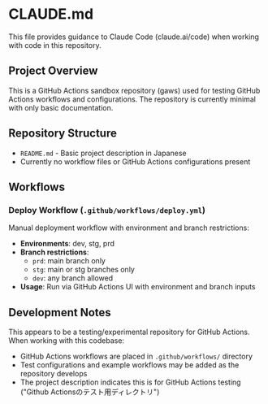 # CLAUDE.md

This file provides guidance to Claude Code (claude.ai/code) when working with code in this repository.

## Project Overview

This is a GitHub Actions sandbox repository (gaws) used for testing GitHub Actions workflows and configurations. The repository is currently minimal with only basic documentation.

## Repository Structure

- `README.md` - Basic project description in Japanese
- Currently no workflow files or GitHub Actions configurations present

## Workflows

### Deploy Workflow (`.github/workflows/deploy.yml`)
Manual deployment workflow with environment and branch restrictions:
- **Environments**: dev, stg, prd
- **Branch restrictions**:
  - `prd`: main branch only
  - `stg`: main or stg branches only  
  - `dev`: any branch allowed
- **Usage**: Run via GitHub Actions UI with environment and branch inputs

## Development Notes

This appears to be a testing/experimental repository for GitHub Actions. When working with this codebase:

- GitHub Actions workflows are placed in `.github/workflows/` directory
- Test configurations and example workflows may be added as the repository develops
- The project description indicates this is for GitHub Actions testing ("Github Actionsのテスト用ディレクトリ")